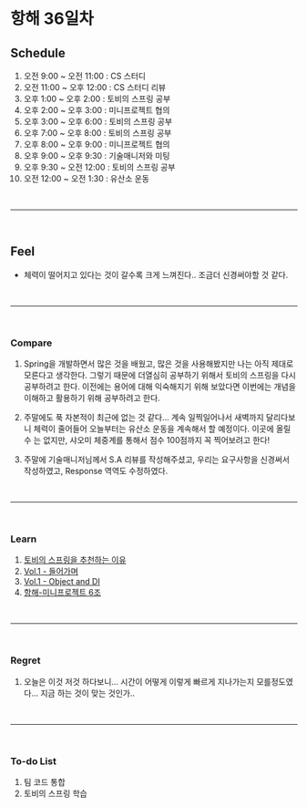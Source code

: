 # 항해 36일차

 ## Schedule
 1) 오전 9:00 ~ 오전 11:00 : CS 스터디
 2) 오전 11:00 ~ 오후 12:00 : CS 스터디 리뷰
 3) 오후 1:00 ~ 오후 2:00 : 토비의 스프링 공부
 4) 오후 2:00 ~ 오후 3:00 : 미니프로젝트 협의
 5) 오후 3:00 ~ 오후 6:00 : 토비의 스프링 공부
 6) 오후 7:00 ~ 오후 8:00 : 토비의 스프링 공부
 7) 오후 8:00 ~ 오후 9:00 : 미니프로젝트 협의
 8) 오후 9:00 ~ 오후 9:30 : 기술매니저와 미팅
 9) 오후 9:30 ~ 오전 12:00 : 토비의 스프링 공부
10) 오전 12:00 ~ 오전 1:30 : 유산소 운동

<br />
<hr>
<br />

## Feel
  - 체력이 떨어지고 있다는 것이 갈수록 크게 느껴진다.. 조금더 신경써야할 것 같다.

<br />
<hr>
<br />

### Compare
  1. Spring을 개발하면서 많은 것을 배웠고, 많은 것을 사용해봤지만 나는 아직 제대로 모른다고 생각한다. 그렇기 때문에 더열심히 공부하기 위해서 토비의 스프링을 다시 공부하려고 한다. 이전에는 용어에 대해 익숙해지기 위해 보았다면 이번에는 개념을 이해하고 활용하기 위해 공부하려고 한다.

  2. 주말에도 푹 자본적이 최근에 없는 것 같다... 계속 일찍일어나서 새벽까지 달리다보니 체력이 줄어들어 오늘부터는 유산소 운동을 계속해서 할 예정이다. 이곳에 올릴 수 는 없지만, 샤오미 체중계를 통해서 점수 100점까지 꼭 찍어보려고 한다!

  3. 주말에 기술매니저님께서 S.A 리뷰를 작성해주셨고, 우리는 요구사항을 신경써서 작성하였고, Response 역역도 수정하였다.

<br />
<hr>
<br />

### Learn
  1. [토비의 스프링을 추천하는 이유](https://github.com/bang-star/Spring-Self-Study/blob/main/ReadME.md)
  2. [Vol.1 - 들어가며](https://github.com/bang-star/Spring-Self-Study/blob/main/Vol1/Entering.md)
  3. [Vol.1 - Object and DI](https://github.com/bang-star/Spring-Self-Study/blob/main/Vol1/Object_and_DI.md)
  4. [항해-미니프로젝트 6조](https://teamsparta.notion.site/99-7-D-Docs-22b169af6cae44608f3201ea70ba24a2)

<br />
<hr>
<br />

### Regret 
  1. 오늘은 이것 저것 하다보니... 시간이 어떻게 이렇게 빠르게 지나가는지 모를정도였다... 지금 하는 것이 맞는 것인가..
   
<br />
<hr>
<br />

### To-do List 
  1. 팀 코드 통합
  2. 토비의 스프링 학습
